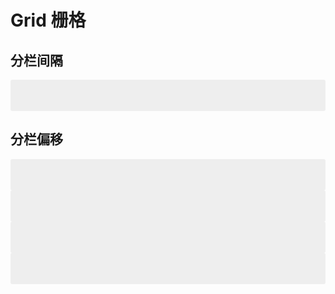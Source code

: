 # Grid 栅格

## 分栏间隔

<b-row :gutter="20">
<b-col>
<div class="docs-col"></div>
</b-col>
</b-row>

## 分栏偏移

<b-row :gutter="20">
<b-col :span="12" :offset="6">
<div class="docs-col"></div>
</b-col>
<b-col :span="4" :push="8">
<div class="docs-col"></div>
</b-col>
</b-row>

<b-row>
<b-col :span="3" :pull="1">
<div class="docs-col"></div>
</b-col>
<b-col :span="17">
<div class="docs-col"></div>
</b-col>
</b-row>


<style lang="scss">
.docs-col {
    height: 50px;
    border-radius: 3px;
    background: #eee;
}
</style>